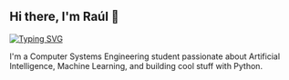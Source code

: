 ## Hi there, I'm Raúl 👋
[![Typing SVG](https://readme-typing-svg.herokuapp.com?font=Fira+Code&weight=700&duration=4000&pause=1000&color=CC24F7&width=435&lines=Data+Scientist+)](https://git.io/typing-svg)

I'm a Computer Systems Engineering student passionate about Artificial Intelligence, Machine Learning, and building cool stuff with Python.
